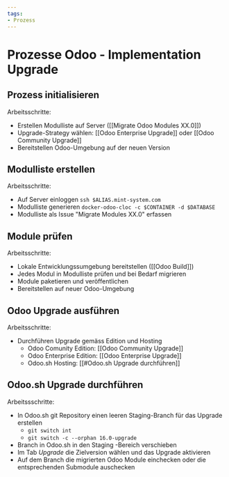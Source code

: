 ```yaml
---
tags:
- Prozess
---
```

# Prozesse Odoo - Implementation Upgrade

## Prozess initialisieren

Arbeitsschritte:
* Erstellen Modulliste auf Server ([[Migrate Odoo Modules XX.0]])
* Upgrade-Strategy wählen: [[Odoo Enterprise Upgrade]] oder [[Odoo Community Upgrade]]
* Bereitstellen Odoo-Umgebung auf der neuen Version

## Modulliste erstellen

Arbeitsschritte:
* Auf Server einloggen `ssh $ALIAS.mint-system.com`
* Modulliste generieren `docker-odoo-cloc -c $CONTAINER -d $DATABASE`
* Modulliste als Issue "Migrate Modules XX.0" erfassen

## Module prüfen

Arbeitsschritte:
* Lokale Entwicklungssumgebung bereitstellen ([[Odoo Build]])
* Jedes Modul in Modulliste prüfen und bei Bedarf migrieren
* Module paketieren und veröffentlichen
* Bereitstellen auf neuer Odoo-Umgebung

## Odoo Upgrade ausführen

Arbeitsschritte:
* Durchführen Upgrade gemäss Edition und Hosting
	* Odoo Comunity Edition: [[Odoo Community Upgrade]]
	* Odoo Enterprise Edition: [[Odoo Enterprise Upgrade]]
	* Odoo.sh Hosting: [[#Odoo.sh Upgrade durchführen]]

## Odoo.sh Upgrade durchführen

Arbeitssschritte:
* In Odoo.sh git Repository einen leeren Staging-Branch für das Upgrade erstellen
	* `git switch int`
	* `git switch -c --orphan 16.0-upgrade`
* Branch in Odoo.sh in den Staging -Bereich verschieben
* Im Tab *Upgrade* die Zielversion wählen und das Upgrade aktivieren
* Auf dem Branch die migrierten Odoo Module einchecken oder die entsprechenden Submodule auschecken